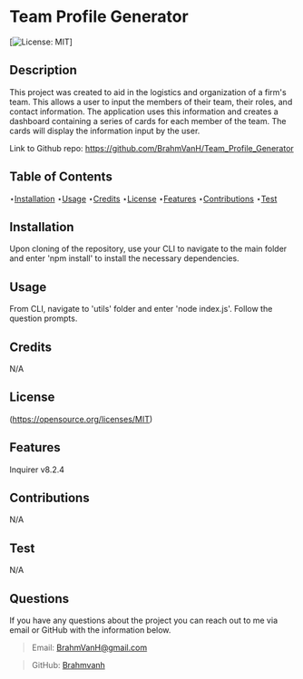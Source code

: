 # Team Profile Generator

  [![License: MIT](https://img.shields.io/badge/License-MIT-yellow.svg)]

  
  ## Description 
  
  This project was created to aid in the logistics and organization of a firm's team. This allows a user to input the members of their team, their roles, and contact information. The application uses this information and creates a dashboard containing a series of cards for each member of the team. The cards will display the information input by the user.

  Link to Github repo: https://github.com/BrahmVanH/Team_Profile_Generator
  
  
  ## Table of Contents

  ⋆[Installation](#Installation)
  ⋆[Usage](#Usage)
  ⋆[Credits](#Credits)
  ⋆[License](#License)
  ⋆[Features](#Features)
  ⋆[Contributions](#Contributions)
  ⋆[Test](#Contributions)

  ## Installation 

  Upon cloning of the repository, use your CLI to navigate to the main folder and enter 'npm install' to install the necessary dependencies.

  ## Usage

  From CLI, navigate to 'utils' folder and enter 'node index.js'. Follow the question prompts.

  ## Credits 

  N/A

  ## License

  (https://opensource.org/licenses/MIT)
  

  ## Features

  Inquirer v8.2.4

  ## Contributions

  N/A

  ## Test

  N/A

  ## Questions

  If you have any questions about the project you can reach out to me via email or GitHub with the information below. 

  >Email: BrahmVanH@gmail.com

  >GitHub: [Brahmvanh](https://github.com/Brahmvanh)

